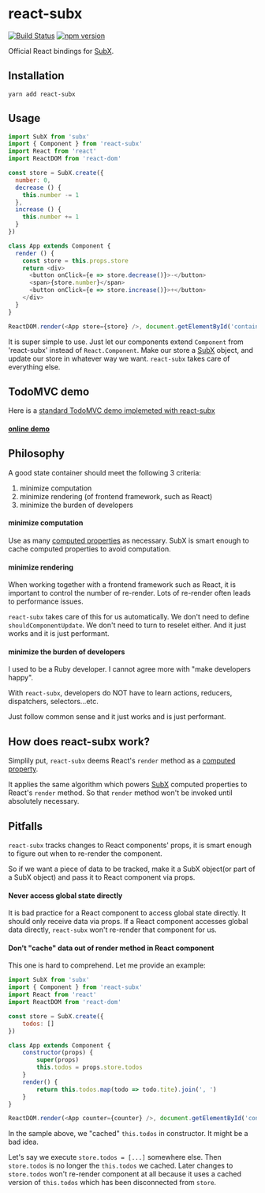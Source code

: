 # react-subx

[![Build Status](https://travis-ci.org/tylerlong/react-subx.svg?branch=master)](https://travis-ci.org/tylerlong/react-subx)
[![npm version](https://badge.fury.io/js/react-subx.svg)](https://badge.fury.io/js/react-subx)

Official React bindings for [SubX](https://github.com/tylerlong/subx).


## Installation

```
yarn add react-subx
```


## Usage

```js
import SubX from 'subx'
import { Component } from 'react-subx'
import React from 'react'
import ReactDOM from 'react-dom'

const store = SubX.create({
  number: 0,
  decrease () {
    this.number -= 1
  },
  increase () {
    this.number += 1
  }
})

class App extends Component {
  render () {
    const store = this.props.store
    return <div>
      <button onClick={e => store.decrease()}>-</button>
      <span>{store.number}</span>
      <button onClick={e => store.increase()}>+</button>
    </div>
  }
}

ReactDOM.render(<App store={store} />, document.getElementById('container'));
```

It is super simple to use. Just let our components extend `Component` from 'react-subx' instead of `React.Component`.
Make our store a [SubX](https://github.com/tylerlong/subx) object, and update our store in whatever way we want.
`react-subx` takes care of everything else.


## TodoMVC demo

Here is a [standard TodoMVC demo implemeted with react-subx](https://github.com/tylerlong/subx-demo-todomvc)

#### [online demo](https://tylerlong.github.io/subx-demo-todomvc/index.html)


## Philosophy

A good state container should meet the following 3 criteria:

1. minimize computation
1. minimize rendering (of frontend framework, such as React)
1. minimize the burden of developers

#### minimize computation

Use as many [computed properties](https://github.com/tylerlong/subx#computed-properties) as necessary.
SubX is smart enough to cache computed properties to avoid computation.

#### minimize rendering

When working together with a frontend framework such as React, it is important to control the number of re-render.
Lots of re-render often leads to performance issues.

`react-subx` takes care of this for us automatically. We don't need to define `shouldComponentUpdate`.
We don't need to turn to reselet either. And it just works and it is just performant.

#### minimize the burden of developers

I used to be a Ruby developer. I cannot agree more with "make developers happy".

With `react-subx`, developers do NOT have to learn actions, reducers, dispatchers, selectors...etc.

Just follow common sense and it just works and is just performant.


## How does react-subx work?

Simplily put, `react-subx` deems React's `render` method as a [computed property](https://github.com/tylerlong/subx#computed-properties).

It applies the same algorithm which powers [SubX](https://github.com/tylerlong/subx) computed properties to React's `render` method. So that `render` method won't be invoked until absolutely necessary.


## Pitfalls

`react-subx` tracks changes to React components' props, it is smart enough to figure out when to re-render the component.

So if we want a piece of data to be tracked, make it a SubX object(or part of a SubX object) and pass it to React component via props.

#### Never access global state directly

It is bad practice for a React component to access global state directly. It should only receive data via props. If a React component accesses global data directly, `react-subx` won't re-render that component for us.

#### Don't "cache" data out of render method in React component

This one is hard to comprehend. Let me provide an example:

```js
import SubX from 'subx'
import { Component } from 'react-subx'
import React from 'react'
import ReactDOM from 'react-dom'

const store = SubX.create({
    todos: []
})

class App extends Component {
    constructor(props) {
        super(props)
        this.todos = props.store.todos
    }
    render() {
        return this.todos.map(todo => todo.tite).join(', ')
    }
}

ReactDOM.render(<App counter={counter} />, document.getElementById('container'));
```

In the sample above, we "cached" `this.todos` in constructor. It might be a bad idea.

Let's say we execute `store.todos = [...]` somewhere else.
Then `store.todos` is no longer the `this.todos` we cached.
Later changes to `store.todos` won't re-render component at all because it uses a cached version of `this.todos` which has been disconnected from `store`.
